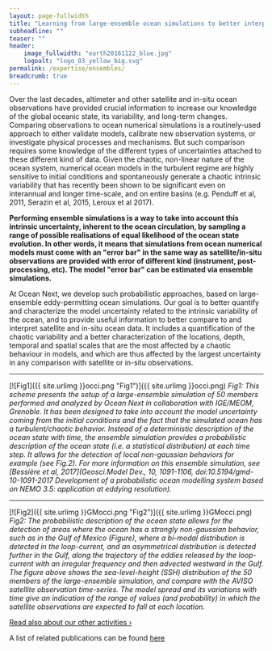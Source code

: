 ```yaml
---
layout: page-fullwidth
title: "Learning from large-ensemble ocean simulations to better interpret satellite and in-situ ocean data."
subheadline: ""
teaser: ""
header:
    image_fullwidth: "earth20161122_blue.jpg"
    logoalt: "logo_03_yellow_big.svg"
permalink: /expertise/ensembles/
breadcrumb: true
---
```

Over the last decades, altimeter and other satellite and in-situ ocean observations have provided crucial information to increase our knowledge of the global oceanic state, its variability, and long-term changes. Comparing observations to ocean numerical simulations is a routinely-used approach to either validate models,  calibrate new observation systems, or investigate physical processes and mechanisms.  But such comparison requires some knowledge of the different types of uncertainties attached to these different kind of data.
Given the chaotic, non-linear nature of the ocean system, numerical ocean models in the turbulent regime are highly sensitive to initial conditions and spontaneously generate a chaotic intrinsic variability that has recently been shown to be significant even on interannual and longer time-scale,  and on entire basins  (e.g. Penduff et al, 2011, Serazin et al, 2015, Leroux et al 2017).

__Performing ensemble simulations is a way to take into account this intrinsic uncertainty, inherent to the ocean circulation, by sampling a range of possible realisations  of equal likelihood of the ocean state  evolution.
In other words, it means that simulations from ocean numerical models must come with an "error bar" in the same way  as satellite/in-situ observations are provided with error of different kind (instrument, post-processing, etc). The model "error bar" can be estimated via ensemble simulations.__

At Ocean Next, we develop such probabilistic approaches, based on large-ensemble eddy-permitting ocean simulations. Our goal is to better quantify and characterize the model uncertainty related to the intrinsic variability of the ocean, and to provide useful information to better compare to and interpret satellite and in-situ ocean data. It includes  a quantification of the chaotic variability and a better characterization of the locations, depth, temporal and spatial scales that are the most affected by a chaotic behaviour in models, and which are thus  affected by  the largest uncertainty in any comparison with satellite or in-situ observations.

---
[![Fig1]({{ site.urlimg }}occi.png "Fig1")]({{ site.urlimg }}occi.png)
_Fig1: This scheme presents the setup of a large-ensemble simulation of 50 members performed and analyzed by Ocean Next in collaboration with  IGE/MEOM, Grenoble. It has been designed to take into account the model uncertainty coming  from the initial conditions and the fact that the simulated ocean has a turbulent/chaotic behavior. Instead of a deterministic description of the ocean state with time, the ensemble simulation provides a probabilistic description of the ocean state (i.e. a statistical distribution) at each time step. It allows for the detection of local non-gaussian behaviors  for example (see Fig.2). For more information on this ensemble simulation, see [Bessière et al, 2017](Geosci.Model Dev., 10, 1091-1106, doi:10.5194/gmd-10-1091-2017 Development of a probabilistic ocean modelling system based on NEMO 3.5: application at eddying resolution)._

---
[![Fig2]({{ site.urlimg }}GMocci.png "Fig2")]({{ site.urlimg }}GMocci.png)
_Fig2: The probabilistic description of the ocean state  allows for the detection of areas where the ocean has a strongly non-gaussian behavior, such as in the Gulf of Mexico (Figure), where a bi-modal distribution is detected in the loop-current, and an asymmetrical distribution is detected further in the Gulf, along the trajectory of the eddies released by the loop-current with an irregular frequency and then advected westward in the Gulf. The figure above shows the sea-level-height  (SSH) distribution of the 50 members of the large-ensemble simulation, and compare with the AVISO satellite observation time-series. The model spread and its variations with time give an indication of the range of values (and probability) in which the satellite observations are expected to fall at each location._

<a class="radius button small" href="{{ site.url }}{{ site.baseurl }}/expertise/">Read also about our other activities ›</a>


A list of related publications can be found [here](http://meom-group.github.io/projects/occiput/) 